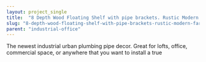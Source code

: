 ```yaml
---
layout: project_single
title:  "8 Depth Wood Floating Shelf with pipe brackets. Rustic Modern Farmhouse Shelves Bathroom shelf, Kitchen storage, Open Shelving, Bar shelf"
slug: "8-depth-wood-floating-shelf-with-pipe-brackets-rustic-modern-farmhouse-shelves-bathroom-shelf-kitchen-storage"
parent: "industrial-office"
---
```

The newest industrial urban plumbing pipe decor. Great for lofts, office, commercial space, or anywhere that you want to install a true